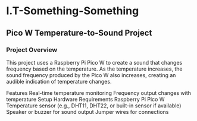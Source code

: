 # I.T-Something-Something
## Pico W Temperature-to-Sound Project
### Project Overview

This project uses a Raspberry Pi Pico W to create a sound that changes frequency based on the temperature. As the temperature increases, the sound frequency produced by the Pico W also increases, creating an audible indication of temperature changes.

Features
Real-time temperature monitoring
Frequency output changes with temperature
Setup
Hardware Requirements
Raspberry Pi Pico W
Temperature sensor (e.g., DHT11, DHT22, or built-in sensor if available)
Speaker or buzzer for sound output
Jumper wires for connections
